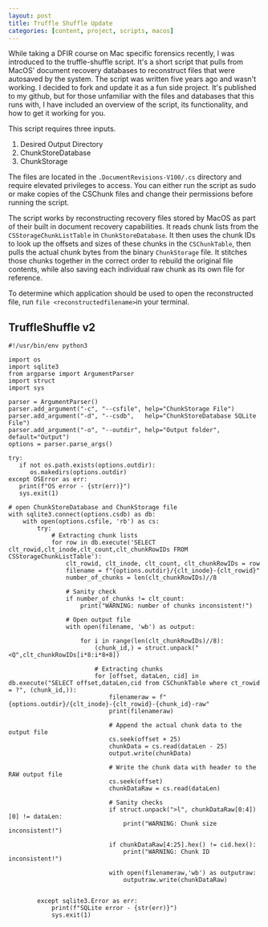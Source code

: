 ```yaml
---
layout: post
title: Truffle Shuffle Update
categories: [content, project, scripts, macos]
---
```


While taking a DFIR course on Mac specific forensics recently, I was introduced to the truffle-shuffle script. It's a short script that pulls from MacOS' document recovery databases to reconstruct files that were autosaved by the system. The script was written five years ago and wasn't working. I decided to fork and update it as a fun side project. It's published to my github, but for those unfamiliar with the files and databases that this runs with, I have included an overview of the script, its functionality, and how to get it working for you.

This script requires three inputs.

1. Desired Output Directory  
2. ChunkStoreDatabase  
3. ChunkStorage  

The files are located in the `.DocumentRevisions-V100/.cs` directory and require elevated privileges to access. You can either run the script as sudo or make copies of the CSChunk files and change their permissions before running the script.

The script works by reconstructing recovery files stored by MacOS as part of their built in document recovery capabilities. It reads chunk lists from the `CSStorageChunkListTable` in `ChunkStoreDatabase`. It then uses the chunk IDs to look up the offsets and sizes of these chunks in the `CSChunkTable`, then pulls the actual chunk bytes from the binary `ChunkStorage` file. It stitches those chunks together in the correct order to rebuild the original file contents, while also saving each individual raw chunk as its own file for reference.

To determine which application should be used to open the reconstructed file, run ```file <reconstructedfilename>```in your terminal. 

## TruffleShuffle v2

```
#!/usr/bin/env python3

import os
import sqlite3
from argparse import ArgumentParser
import struct
import sys

parser = ArgumentParser()
parser.add_argument("-c", "--csfile", help="ChunkStorage File")
parser.add_argument("-d", "--csdb",   help="ChunkStoreDatabase SQLite File")
parser.add_argument("-o", "--outdir", help="Output folder", default="Output")
options = parser.parse_args()

try:
   if not os.path.exists(options.outdir):
      os.makedirs(options.outdir)
except OSError as err:
   print(f"OS error - {str(err)}")
   sys.exit(1)

# open ChunkStoreDatabase and ChunkStorage file
with sqlite3.connect(options.csdb) as db:
    with open(options.csfile, 'rb') as cs:
        try:
            # Extracting chunk lists
            for row in db.execute('SELECT clt_rowid,clt_inode,clt_count,clt_chunkRowIDs FROM CSStorageChunkListTable'):
                clt_rowid, clt_inode, clt_count, clt_chunkRowIDs = row
                filename = f"{options.outdir}/{clt_inode}-{clt_rowid}"
                number_of_chunks = len(clt_chunkRowIDs)//8

                # Sanity check
                if number_of_chunks != clt_count:
                    print("WARNING: number of chunks inconsistent!")

                # Open output file            
                with open(filename, 'wb') as output:
                
                    for i in range(len(clt_chunkRowIDs)//8):
                        (chunk_id,) = struct.unpack("<Q",clt_chunkRowIDs[i*8:i*8+8])

                        # Extracting chunks
                        for [offset, dataLen, cid] in db.execute("SELECT offset,dataLen,cid from CSChunkTable where ct_rowid = ?", (chunk_id,)):
                            filenameraw = f"{options.outdir}/{clt_inode}-{clt_rowid}-{chunk_id}-raw" 
                            print(filenameraw)

                            # Append the actual chunk data to the output file
                            cs.seek(offset + 25)
                            chunkData = cs.read(dataLen - 25)
                            output.write(chunkData)

                            # Write the chunk data with header to the RAW output file
                            cs.seek(offset)
                            chunkDataRaw = cs.read(dataLen)

                            # Sanity checks
                            if struct.unpack(">l", chunkDataRaw[0:4])[0] != dataLen:
                                print("WARNING: Chunk size inconsistent!")

                            if chunkDataRaw[4:25].hex() != cid.hex():
                                print("WARNING: Chunk ID inconsistent!")

                            with open(filenameraw,'wb') as outputraw:
                                outputraw.write(chunkDataRaw)


        except sqlite3.Error as err:
            print(f"SQLite error - {str(err)}")
            sys.exit(1)
